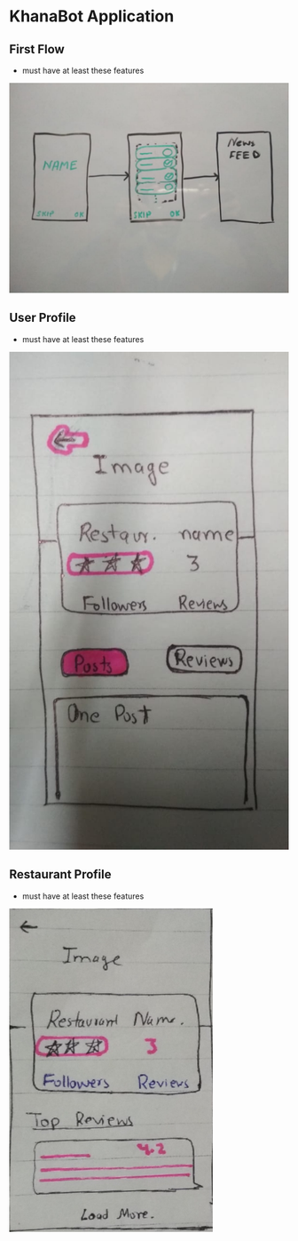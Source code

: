 # KhanaBot Application


First Flow
-----------
* must have at least these features

![](https://github.com/iit2015143/ImageContainer/blob/master/WhatsApp%20Image%202019-03-09%20at%2011.49.54%20PM(1).jpeg)

User Profile
------------
* must have at least these features

![](https://github.com/iit2015143/ImageContainer/blob/master/updatedrest.jpeg)


Restaurant Profile
------------
* must have at least these features

![](https://github.com/iit2015143/ImageContainer/blob/master/WhatsApp%20Image%202019-03-09%20at%2011.49.54%20PM.jpeg)
